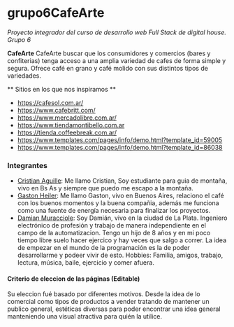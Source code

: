 # grupo6CafeArte
*Proyecto integrador del curso de desarrollo web Full Stack de digital house. Grupo 6*

**CafeArte**
CafeArte buscar que los consumidores y comercios (bares y confiterias) tenga acceso a una amplia variedad de cafes de forma simple y segura. Ofrece café en grano y café molido con sus distintos tipos de variedades. 

** Sitios en los que nos inspiramos **
+ https://cafesol.com.ar/
+ https://www.cafebritt.com/
+ https://www.mercadolibre.com.ar/
+ https://www.tiendamontibello.com.ar
+ https://tienda.coffeebreak.com.ar/
+ https://www.templates.com/pages/info/demo.html?template_id=59005
+ https://www.templates.com/pages/info/demo.html?template_id=86038


### Integrantes 
- [Cristian Aguille](https://github.com/caguille): Me llamo Cristian, Soy estudiante para guia de montaña, vivo en Bs As y siempre que puedo me escapo a la montaña.
- [Gaston Heiler](https://github.com/gastonh017): Me llamo Gaston, vivo en Buenos Aires, relaciono el café con los buenos momentos y la buena compañia, además me funciona como una fuente de energía necesaria para finalizar los proyectos.
- [Damian Muracciole](https://github.com/DamianMuracciole): Soy Damián, vivo en la ciudad de La Plata. Ingeniero electrónico de profesión y trabajo de manera independiente en el campo de la automatizacion. Tengo un hijo de 8 años y en mi poco tiempo libre suelo hacer ejercico y hay veces que salgo a correr. La idea de empezar en el mundo  de la programación es la de poder desarrollarme y podeer vivir de esto. Hobbies: Familia, amigos, trabajo, lectura, música, baile, ejercicio y comer afuera.


#### Criterio de eleccion de las páginas (Editable)
Su eleccion fué basado por diferentes motivos. Desde la idea de lo comercial como tipos de productos a vender tratando de mantener un publico general, estéticas diversas para poder encontrar una idea general manteniendo una visual atractiva para quién la utilice.